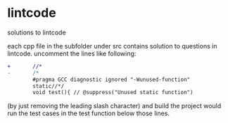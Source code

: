 # lintcode
solutions to lintcode

each cpp file in the subfolder under src contains solution to questions in lintcode. uncomment the lines like following:
```diff
+		//*
-		/*
		#pragma GCC diagnostic ignored "-Wunused-function"
		static//*/
		void test(){ // @suppress("Unused static function")
```		
(by just removing the leading slash character) and build the project would run the test cases in the test function below those lines.
